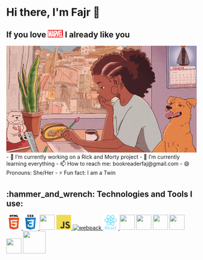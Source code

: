 <h1>Hi there, I'm Fajr 👋</h1>
   <h2>If you love <img src="marvel1.png" width="40" height="20"/> I already like you</h2>
 <img src="lofi.png">
- 🔭 I’m currently working on a Rick and Morty project
- 🌱 I’m currently learning everything
- 📫 How to reach me: bookreaderfaj@gmail.com
- 😄 Pronouns: She/Her
- ⚡ Fun fact: I am a Twin

<h2 align="left">:hammer_and_wrench: Technologies and Tools I use:</h2>
<p align="left">
    <a href="https://www.w3.org/html/" target="_blank"> <img src="https://raw.githubusercontent.com/devicons/devicon/master/icons/html5/html5-original-wordmark.svg" alt="html5" width="40" height="40"/> </a>
      <a href="https://www.w3schools.com/css/" target="_blank"> <img src="https://raw.githubusercontent.com/devicons/devicon/master/icons/css3/css3-original-wordmark.svg" alt="css3" width="40" height="40"/> </a>
 <img src="https://cdn.jsdelivr.net/gh/devicons/devicon/icons/bootstrap/bootstrap-original.svg" width="40" height="40"/>
    <a href="https://developer.mozilla.org/en-US/docs/Web/JavaScript" target="_blank"> <img src="https://raw.githubusercontent.com/devicons/devicon/master/icons/javascript/javascript-original.svg" alt="javascript" width="40" height="40"/> </a>
<a href="https://webpack.js.org/" target="_blank"> <img src="https://www.vectorlogo.zone/logos/js_webpack/js_webpack-icon.svg" alt="webpack" width="40" height="40"/> </a>
<a href="https://reactjs.org/" target="_blank"> <img src="https://raw.githubusercontent.com/devicons/devicon/master/icons/react/react-original-wordmark.svg" alt="react" width="40" height="40"/> </a>
<img src="https://cdn.jsdelivr.net/gh/devicons/devicon/icons/bash/bash-original.svg" width="40" height="40" />
<img src="https://cdn.jsdelivr.net/gh/devicons/devicon/icons/codepen/codepen-plain.svg" width="40" height="40" />
<img src="https://cdn.jsdelivr.net/gh/devicons/devicon/icons/ubuntu/ubuntu-plain-wordmark.svg" width="40" height="40"/>
 <img src="https://cdn.jsdelivr.net/gh/devicons/devicon/icons/npm/npm-original-wordmark.svg" width="40" height="40" />
 <img src="https://cdn.jsdelivr.net/gh/devicons/devicon/icons/slack/slack-original.svg" width="40" height="40"/>

<img src="https://cdn.jsdelivr.net/gh/devicons/devicon/icons/mysql/mysql-original-wordmark.svg" width="60" height="60"/>
</p>
</div>

